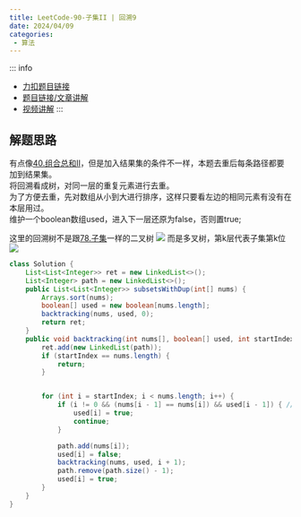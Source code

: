 ```yaml
---
title: LeetCode-90-子集II | 回溯9
date: 2024/04/09
categories:
 - 算法
---
```

::: info
- [力扣题目链接](https://leetcode.cn/problems/subsets-ii)
- [题目链接/文章讲解](https://programmercarl.com/0090.%E5%AD%90%E9%9B%86II.html)
- [视频讲解](https://www.bilibili.com/video/BV1vm4y1F71J)
:::

## 解题思路
有点像[40.组合总和II](/blogs/algorithm/leetcode40.md)，但是加入结果集的条件不一样，本题去重后每条路径都要加到结果集。<br/>
将回溯看成树，对同一层的重复元素进行去重。<br/>
为了方便去重，先对数组从小到大进行排序，这样只要看左边的相同元素有没有在本层用过。<br/>
维护一个boolean数组used，进入下一层还原为false，否则置true;

这里的回溯树不是跟[78.子集](/blogs/algorithm/leetcode78.md)一样的二叉树
![](/image/2024040901.png)
而是多叉树，第k层代表子集第k位
![](/image/2024040902.png)

```java
class Solution {
    List<List<Integer>> ret = new LinkedList<>();
    List<Integer> path = new LinkedList<>();
    public List<List<Integer>> subsetsWithDup(int[] nums) {
        Arrays.sort(nums);
        boolean[] used = new boolean[nums.length];
        backtracking(nums, used, 0);
        return ret;
    }
    public void backtracking(int nums[], boolean[] used, int startIndex) {
        ret.add(new LinkedList(path));
        if (startIndex == nums.length) {
            return;
        }


        for (int i = startIndex; i < nums.length; i++) {
            if (i != 0 && (nums[i - 1] == nums[i]) && used[i - 1]) { // 如果重复使用
                used[i] = true;
                continue;
            }

            path.add(nums[i]);
            used[i] = false;
            backtracking(nums, used, i + 1);
            path.remove(path.size() - 1);
            used[i] = true;
        }
    }
}
```